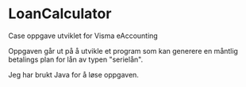 # LoanCalculator

Case oppgave utviklet for Visma eAccounting

Oppgaven går ut på å utvikle et program som kan generere en måntlig betalings plan for lån av typen "serielån".

Jeg har brukt Java for å løse oppgaven.

